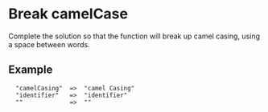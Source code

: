
# Break camelCase

Complete the solution so that the function will break up camel casing, using a space between words.

## Example

```
  "camelCasing"  =>  "camel Casing"
  "identifier"   =>  "identifier"
  ""             =>  ""
```